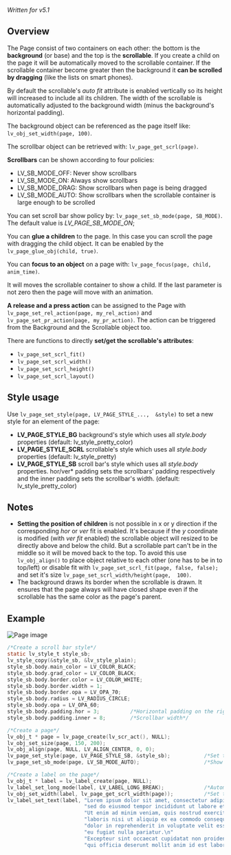 _Written for v5.1_

## Overview

The Page consist of two containers on each other: the bottom is the **background** (or base) and the top is the **scrollable**. If you create a child on the page it will be automatically moved to the scrollable container. If the scrollable container become greater then the background it **can be scrolled by dragging** (like the lists on smart phones).

By default the scrollable's _auto fit_ attribute is enabled vertically so its height will increased to include all its children. The width of the scrollable is automatically adjusted to the background width (minus the background's horizontal padding).

The background object can be referenced as the page itself like: `lv_obj_set_width(page, 100)`.

The scrollbar object can be retrieved with: `lv_page_get_scrl(page)`.

**Scrollbars** can be shown according to four policies:

- LV_SB_MODE_OFF: Never show scrollbars
- LV_SB_MODE_ON: Always show scrollbars
- LV_SB_MODE_DRAG: Show scrollbars when page is being dragged
- LV_SB_MODE_AUTO: Show scrollbars when the scrollable container is large enough to be scrolled

You can set scroll bar show policy by: `lv_page_set_sb_mode(page, SB_MODE)`. The default value is _LV_PAGE_SB_MODE_ON_;

You can **glue a children** to the page. In this case you can scroll the page with dragging the child object. It can be enabled by the `lv_page_glue_obj(child, true)`.

You can **focus to an object** on a page with: `lv_page_focus(page, child, anim_time)`.

It will moves the scrollable container to show a child. If the last parameter is not zero then the page will move with an animation.

**A release and a press action** can be assigned to the Page with `lv_page_set_rel_action(page, my_rel_action)` and `lv_page_set_pr_action(page, my_pr_action)`. The action can be triggered from the Background and the Scrollable object too.

There are functions to directly **set/get the scrollable's attributes**: 

- `lv_page_set_scrl_fit()`
- `lv_page_set_scrl_width()`
- `lv_page_set_scrl_height()`
- `lv_page_set_scrl_layout()`

## Style usage

Use `lv_page_set_style(page, LV_PAGE_STYLE_...,  &style)` to set a new style for an element of the page:

- **LV_PAGE_STYLE_BG** background's style which uses all _style.body_ properties (default: lv_style_pretty_color)
- **LV_PAGE_STYLE_SCRL** scrollable's style which uses all _style.body_ properties (default: lv_style_pretty)
- **LV_PAGE_STYLE_SB** scroll bar's style which uses all _style.body_ properties. hor/ver* padding sets the scrollbars' padding respectively and the inner padding sets the scrollbar's width.  (default: lv_style_pretty_color)

## Notes

- **Setting the position of children** is not possible in x or y direction if the corresponding _hor_ or _ver_ fit is enabled.  It's because if  the _y_ coordinate is modified  (with _ver fit_ enabled)  the scrollable object will resized to be directly above and below the child. But a scrollable part can't be in the middle so it will be moved back to the top.  To avoid this use `lv_obj_align()` to place object relative to each other (one has to be in to top/left) or disable fit with `lv_page_set_scrl_fit(page, false, false);` and set it's size `lv_page_set_scrl_width/height(page,  100)`.
- The background draws its border when the scrollable is drawn. It ensures that the page always will have closed shape even if the scrollable has the same color as the page's parent.

## Example
![Page image](https://github.com/littlevgl/lvgl/wiki/img/page-lv_page.png)
```c
/*Create a scroll bar style*/
static lv_style_t style_sb;
lv_style_copy(&style_sb, &lv_style_plain);
style_sb.body.main_color = LV_COLOR_BLACK;
style_sb.body.grad_color = LV_COLOR_BLACK;
style_sb.body.border.color = LV_COLOR_WHITE;
style_sb.body.border.width = 1;
style_sb.body.border.opa = LV_OPA_70;
style_sb.body.radius = LV_RADIUS_CIRCLE;
style_sb.body.opa = LV_OPA_60;
style_sb.body.padding.hor = 3;          /*Horizontal padding on the right*/
style_sb.body.padding.inner = 8;        /*Scrollbar width*/

/*Create a page*/
lv_obj_t * page = lv_page_create(lv_scr_act(), NULL);
lv_obj_set_size(page, 150, 200);
lv_obj_align(page, NULL, LV_ALIGN_CENTER, 0, 0);
lv_page_set_style(page, LV_PAGE_STYLE_SB, &style_sb);           /*Set the scrollbar style*/
lv_page_set_sb_mode(page, LV_SB_MODE_AUTO);                     /*Show scroll bars is scrolling is possible*/

/*Create a label on the page*/
lv_obj_t * label = lv_label_create(page, NULL);
lv_label_set_long_mode(label, LV_LABEL_LONG_BREAK);             /*Automatically break long lines*/
lv_obj_set_width(label, lv_page_get_scrl_width(page));          /*Set the width. Lines will break here*/
lv_label_set_text(label, "Lorem ipsum dolor sit amet, consectetur adipiscing elit,\n"
                         "sed do eiusmod tempor incididunt ut labore et dolore magna aliqua.\n"
                         "Ut enim ad minim veniam, quis nostrud exercitation ullamco\n"
                         "laboris nisi ut aliquip ex ea commodo consequat. Duis aute irure\n"
                         "dolor in reprehenderit in voluptate velit esse cillum dolore\n"
                         "eu fugiat nulla pariatur.\n"
                         "Excepteur sint occaecat cupidatat non proident, sunt in culpa\n"
                         "qui officia deserunt mollit anim id est laborum.");
```

